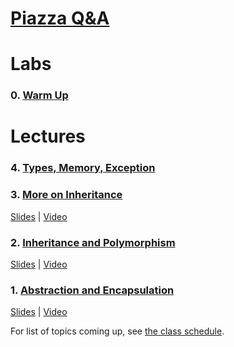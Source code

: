 # [Piazza Q&A](https://piazza.com/class/jcaaskvbs754wh)

# Labs


### 0. [Warm Up](lab00.md)

# Lectures

### 4. [**Types, Memory, Exception**](lec04.md) 

### 3. [More on Inheritance](lec03.md) 
[Slides](https://www.comp.nus.edu.sg/~cs2030/1718-s2/cs2030-lec03.pdf) | [Video](https://vimeo.com/253957708)

### 2. [Inheritance and Polymorphism](lec02.md) 
[Slides](https://www.comp.nus.edu.sg/~cs2030/1718-s2/cs2030-lec02.pdf) | [Video](https://vimeo.com/252845876)

### 1. [Abstraction and Encapsulation](lec01.md) 
[Slides](https://www.comp.nus.edu.sg/~cs2030/1718-s2/cs2030-lec01.pdf) | [Video](https://vimeo.com/251766531)

For list of topics coming up, see [the class schedule](schedule.md).
